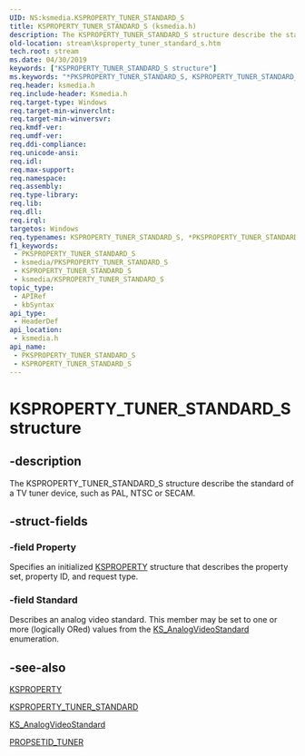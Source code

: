 ```yaml
---
UID: NS:ksmedia.KSPROPERTY_TUNER_STANDARD_S
title: KSPROPERTY_TUNER_STANDARD_S (ksmedia.h)
description: The KSPROPERTY_TUNER_STANDARD_S structure describe the standard of a TV tuner device, such as PAL, NTSC or SECAM.
old-location: stream\ksproperty_tuner_standard_s.htm
tech.root: stream
ms.date: 04/30/2019
keywords: ["KSPROPERTY_TUNER_STANDARD_S structure"]
ms.keywords: "*PKSPROPERTY_TUNER_STANDARD_S, KSPROPERTY_TUNER_STANDARD_S, KSPROPERTY_TUNER_STANDARD_S structure [Streaming Media Devices], PKSPROPERTY_TUNER_STANDARD_S, PKSPROPERTY_TUNER_STANDARD_S structure pointer [Streaming Media Devices], ksmedia/KSPROPERTY_TUNER_STANDARD_S, ksmedia/PKSPROPERTY_TUNER_STANDARD_S, stream.ksproperty_tuner_standard_s, vidcapstruct_b7568a5f-0825-495b-97ff-c8cee17ab8d3.xml"
req.header: ksmedia.h
req.include-header: Ksmedia.h
req.target-type: Windows
req.target-min-winverclnt: 
req.target-min-winversvr: 
req.kmdf-ver: 
req.umdf-ver: 
req.ddi-compliance: 
req.unicode-ansi: 
req.idl: 
req.max-support: 
req.namespace: 
req.assembly: 
req.type-library: 
req.lib: 
req.dll: 
req.irql: 
targetos: Windows
req.typenames: KSPROPERTY_TUNER_STANDARD_S, *PKSPROPERTY_TUNER_STANDARD_S
f1_keywords:
 - PKSPROPERTY_TUNER_STANDARD_S
 - ksmedia/PKSPROPERTY_TUNER_STANDARD_S
 - KSPROPERTY_TUNER_STANDARD_S
 - ksmedia/KSPROPERTY_TUNER_STANDARD_S
topic_type:
 - APIRef
 - kbSyntax
api_type:
 - HeaderDef
api_location:
 - ksmedia.h
api_name:
 - PKSPROPERTY_TUNER_STANDARD_S
 - KSPROPERTY_TUNER_STANDARD_S
---
```


# KSPROPERTY_TUNER_STANDARD_S structure


## -description

The KSPROPERTY_TUNER_STANDARD_S structure describe the standard of a TV tuner device, such as PAL, NTSC or SECAM.

## -struct-fields

### -field Property

Specifies an initialized <a href="/windows-hardware/drivers/stream/ksproperty-structure">KSPROPERTY</a> structure that describes the property set, property ID, and request type.

### -field Standard

Describes an analog video standard. This member may be set to one or more (logically ORed) values from the <a href="/windows-hardware/drivers/ddi/ksmedia/ne-ksmedia-ks_analogvideostandard">KS_AnalogVideoStandard</a> enumeration.

## -see-also

<a href="/windows-hardware/drivers/stream/ksproperty-structure">KSPROPERTY</a>



<a href="/windows-hardware/drivers/stream/ksproperty-tuner-standard">KSPROPERTY_TUNER_STANDARD</a>



<a href="/windows-hardware/drivers/ddi/ksmedia/ne-ksmedia-ks_analogvideostandard">KS_AnalogVideoStandard</a>



<a href="/windows-hardware/drivers/stream/propsetid-tuner">PROPSETID_TUNER</a>


